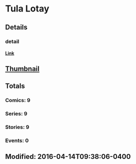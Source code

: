 # Tula  Lotay 
## Details
### detail
#### [Link](http://marvel.com/comics/creators/12841/tula_lotay?utm_campaign=apiRef&utm_source=225578a89fc76f3d20fbffda5d17a88d)
## [Thumbnail](http://i.annihil.us/u/prod/marvel/i/mg/b/40/image_not_available.jpg)
## Totals
### Comics: 9
### Series: 9
### Stories: 9
### Events: 0
## Modified: 2016-04-14T09:38:06-0400